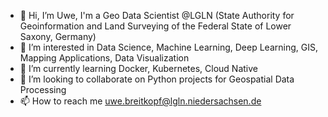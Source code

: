 - 👋 Hi, I’m Uwe, I'm a Geo Data Scientist @LGLN (State Authority for Geoinformation and Land Surveying of the Federal State of Lower Saxony, Germany)
- 👀 I’m interested in Data Science, Machine Learning, Deep Learning, GIS, Mapping Applications, Data Visualization
- 🌱 I’m currently learning Docker, Kubernetes, Cloud Native 
- 💞️ I’m looking to collaborate on Python projects for Geospatial Data Processing
- 📫 How to reach me uwe.breitkopf@lgln.niedersachsen.de

<!---
uwebgeo/uwebgeo is a ✨ special ✨ repository because its `README.md` (this file) appears on your GitHub profile.
You can click the Preview link to take a look at your changes.
--->
